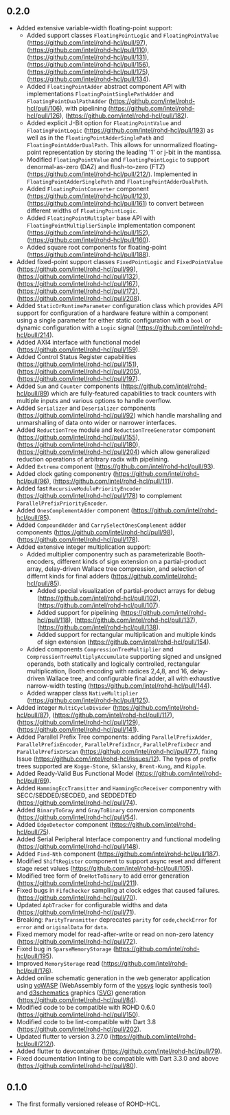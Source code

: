 ## 0.2.0

- Added extensive variable-width floating-point support:
  - Added support classes `FloatingPointLogic` and `FloatingPointValue` (<https://github.com/intel/rohd-hcl/pull/97>), (<https://github.com/intel/rohd-hcl/pull/110>), (<https://github.com/intel/rohd-hcl/pull/131>), (<https://github.com/intel/rohd-hcl/pull/156>), (<https://github.com/intel/rohd-hcl/pull/175>), (<https://github.com/intel/rohd-hcl/pull/134>).
  - Added `FloatingPointAdder` abstract component API with implementations `FloatingPointSinglePathAdder` and `FloatingPointDualPathAdder` (<https://github.com/intel/rohd-hcl/pull/106>), with pipelining (<https://github.com/intel/rohd-hcl/pull/126>), (<https://github.com/intel/rohd-hcl/pull/182>).
  - Added explicit J-Bit option for `FloatingPointValue`  and `FloatingPointLogic` (<https://github.com/intel/rohd-hcl/pull/193>) as well as in the `FloatingPointAdderSinglePath` and `FloatingPointAdderDualPath`.  This allows for unnormalized floating-point representation by storing the leading '1' or j-bit in the mantissa.
  - Modified `FloatingPointValue` and `FloatingPointLogic` to support denormal-as-zero (DAZ) and flush-to-zero (FTZ) (<https://github.com/intel/rohd-hcl/pull/212/>).  Implemented in `FloatingPointAdderSinglePath` and `FloatingPointAdderDualPath`.
  - Added `FloatingPointConverter` component (<https://github.com/intel/rohd-hcl/pull/123>), (<https://github.com/intel/rohd-hcl/pull/161>) to convert between different widths of `FloatingPointLogic`.
  - Added `FloatingPointMultipler` base API with `FloatingPointMultiplierSimple` implementation component (<https://github.com/intel/rohd-hcl/pull/152>), (<https://github.com/intel/rohd-hcl/pull/160>).
  - Added square root components for floating-point (<https://github.com/intel/rohd-hcl/pull/188>).
- Added fixed-point support classes `FixedPointLogic` and `FixedPointValue` (<https://github.com/intel/rohd-hcl/pull/99>), (<https://github.com/intel/rohd-hcl/pull/132>), (<https://github.com/intel/rohd-hcl/pull/167>), (<https://github.com/intel/rohd-hcl/pull/172>), (<https://github.com/intel/rohd-hcl/pull/208>).
- Added `StaticOrRuntimeParameter` configuration class which provides API support for configuration of a hardware feature within a component using a single parameter for either static configuration with a `bool` or dynamic configuration with a `Logic` signal (<https://github.com/intel/rohd-hcl/pull/214>).
- Added AXI4 interface with functional model (<https://github.com/intel/rohd-hcl/pull/159>).
- Added Control Status Register capabilities (<https://github.com/intel/rohd-hcl/pull/151>), (<https://github.com/intel/rohd-hcl/pull/205>), (<https://github.com/intel/rohd-hcl/pull/197>).
- Added `Sum` and `Counter` components (<https://github.com/intel/rohd-hcl/pull/89>) which are fully-featured capabilities to track counters with multiple inputs and various options to handle overflow.
- Added `Serializer` and `Deserializer` components (<https://github.com/intel/rohd-hcl/pull/92>) which handle marshalling and unmarshalling of data onto wider or narrower interfaces.
- Added `ReductionTree` module and `ReductionTreeGenerator` component (<https://github.com/intel/rohd-hcl/pull/155>), (<https://github.com/intel/rohd-hcl/pull/180>), (<https://github.com/intel/rohd-hcl/pull/204>) which allow generalized reduction operations of arbitrary radix with pipelining.
- Added `Extrema` component (<https://github.com/intel/rohd-hcl/pull/93>).
- Added clock gating componentry (<https://github.com/intel/rohd-hcl/pull/96>), (<https://github.com/intel/rohd-hcl/pull/111>).
- Added fast `RecursiveModulePriorityEncoder` (<https://github.com/intel/rohd-hcl/pull/178>) to complement `ParallelPrefixPriorityEncoder`.
- Added `OnesComplementAdder` component (<https://github.com/intel/rohd-hcl/pull/85>).
- Added `CompoundAdder` and `CarrySelectOnesComplement` adder components (<https://github.com/intel/rohd-hcl/pull/98>), (<https://github.com/intel/rohd-hcl/pull/178>).
- Added extensive integer multiplication support:
  - Added multiplier componentry such as parameterizable Booth-encoders, different kinds of sign extension on a partial-product array, delay-driven Wallace tree compression, and selection of differnt kinds for final adders (<https://github.com/intel/rohd-hcl/pull/85>).
    - Added special visualization of partial-product arrays for debug (<https://github.com/intel/rohd-hcl/pull/102>),  (<https://github.com/intel/rohd-hcl/pull/107>).
    - Added support for pipelining (<https://github.com/intel/rohd-hcl/pull/118>), (<https://github.com/intel/rohd-hcl/pull/137>), (<https://github.com/intel/rohd-hcl/pull/138>).
    - Added support for rectangular multiplication and multiple kinds of sign extension (<https://github.com/intel/rohd-hcl/pull/154>).
  - Added components `CompressionTreeMultiplier` and `CompressionTreeMultiplyAccumulate` supporting signed and unsigned operands, both statically and logically controlled, rectangular multiplication, Booth encoding with radices 2,4,8, and 16, delay-driven Wallace tree, and configurable final adder, all  with exhaustive narrow-width testing (<https://github.com/intel/rohd-hcl/pull/144>).
  - Added wrapper class `NativeMultiplier`  (<https://github.com/intel/rohd-hcl/pull/125>).
- Added integer `MultiCycleDivider` (<https://github.com/intel/rohd-hcl/pull/87>), (<https://github.com/intel/rohd-hcl/pull/117>), (<https://github.com/intel/rohd-hcl/pull/129>), (<https://github.com/intel/rohd-hcl/pull/141>).
- Added Parallel Prefix Tree components:   adding `ParallelPrefixAdder`, `ParallelPrefixEncoder`, `ParallelPrefixIncr`, `ParallelPrefixDecr` and `ParallelPrefixOrScan` (<https://github.com/intel/rohd-hcl/pull/77>), fixing Issue (<https://github.com/intel/rohd-hcl/issues/12>).  The types of prefix trees supported are `Kogge-Stone`, `Sklansky`, `Brent-Kung`, and `Ripple`.
- Added Ready-Valid Bus Functional Model (<https://github.com/intel/rohd-hcl/pull/69>).
- Added `HammingEccTramsitter` and `HammingEccReceiver` componentry with SECC/SEDDED/SECDED, and SEDDEDTED (<https://github.com/intel/rohd-hcl/pull/74>).
- Added `BinaryToGray` and `GrayToBinary` conversion components (<https://github.com/intel/rohd-hcl/pull/54>).
- Added `EdgeDetector` component (<https://github.com/intel/rohd-hcl/pull/75>).
- Added Serial Peripheral Interface componentry and functional modeling (<https://github.com/intel/rohd-hcl/pull/148>).
- Added `Find-Nth` component (<https://github.com/intel/rohd-hcl/pull/187>).
- Modified `ShiftRegister` component to support async reset and different stage reset values (<https://github.com/intel/rohd-hcl/pull/105>).
- Modified tree form of `OneHotToBinary` to add error generation (<https://github.com/intel/rohd-hcl/pull/211>).
- Fixed bugs in `FifoChecker` sampling at clock edges that caused failures. (<https://github.com/intel/rohd-hcl/pull/70>).
- Updated `ApbTracker` for configurable widths and data (<https://github.com/intel/rohd-hcl/pull/71>).
- Breaking:  `ParityTransmitter` deprecates `parity` for `code`,`checkError` for `error` and `originalData` for `data`.
- Fixed memory model for read-after-write or read on non-zero latency (<https://github.com/intel/rohd-hcl/pull/72>).
- Fixed bug in `SparseMemoryStorage` (<https://github.com/intel/rohd-hcl/pull/195>).
- Improved `MemoryStorage` read (<https://github.com/intel/rohd-hcl/pull/176>).
- Added online schematic generation in the web generator application using [yoWASP](https://yowasp.org/) (WebAssembly form of the [yosys](https://github.com/YosysHQ/yosys) logic synthesis tool) and [d3schematics](https://github.com/Nic30/d3-hwschematic) graphics ([SVG](https://en.wikipedia.org/wiki/SVG)) generation (<https://github.com/intel/rohd-hcl/pull/84>).
- Modified code to be compatible with ROHD 0.6.0 (<https://github.com/intel/rohd-hcl/pull/150>).
- Modified code to be lint-compatible with Dart 3.8 (<https://github.com/intel/rohd-hcl/pull/202>).
- Updated flutter to version 3.27.0 (<https://github.com/intel/rohd-hcl/pull/212/>).
- Added flutter to devcontainer (<https://github.com/intel/rohd-hcl/pull/79>).
- Fixed documentation linting to be compatible with Dart 3.3.0  and above (<https://github.com/intel/rohd-hcl/pull/80>).

## 0.1.0

- The first formally versioned release of ROHD-HCL.
